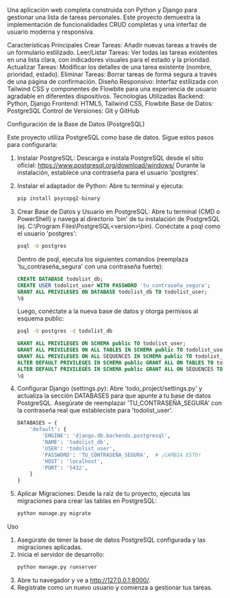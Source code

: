 Una aplicación web completa construida con Python y Django para gestionar una lista de tareas personales. Este proyecto demuestra la implementación de funcionalidades CRUD completas y una interfaz de usuario moderna y responsiva.

Características Principales
Crear Tareas: Añadir nuevas tareas a través de un formulario estilizado.
Leer/Listar Tareas: Ver todas las tareas existentes en una lista clara, con indicadores visuales para el estado y la prioridad.
Actualizar Tareas: Modificar los detalles de una tarea existente (nombre, prioridad, estado).
Eliminar Tareas: Borrar tareas de forma segura a través de una página de confirmación.
Diseño Responsivo: Interfaz estilizada con Tailwind CSS y componentes de Flowbite para una experiencia de usuario agradable en diferentes dispositivos.
Tecnologías Utilizadas
Backend: Python, Django
Frontend: HTML5, Tailwind CSS, Flowbite
Base de Datos: PostgreSQL
Control de Versiones: Git y GitHub

Configuración de la Base de Datos (PostgreSQL)

Este proyecto utiliza PostgreSQL como base de datos. Sigue estos pasos para configurarla:

1.  Instalar PostgreSQL:
    Descarga e instala PostgreSQL desde el sitio oficial: https://www.postgresql.org/download/windows/
    Durante la instalación, establece una contraseña para el usuario 'postgres'.

2.  Instalar el adaptador de Python:
    Abre tu terminal y ejecuta:
    ```bash
    pip install psycopg2-binary
    ```

3.  Crear Base de Datos y Usuario en PostgreSQL:
    Abre tu terminal (CMD o PowerShell) y navega al directorio 'bin' de tu instalación de PostgreSQL (ej. C:\Program Files\PostgreSQL\<version>\bin).
    Conéctate a psql como el usuario 'postgres':
    ```bash
    psql -U postgres
    ```
    Dentro de psql, ejecuta los siguientes comandos (reemplaza 'tu_contraseña_segura' con una contraseña fuerte):
    ```sql
    CREATE DATABASE todolist_db;
    CREATE USER todolist_user WITH PASSWORD 'tu_contraseña_segura';
    GRANT ALL PRIVILEGES ON DATABASE todolist_db TO todolist_user;
    \q
    ```
    Luego, conéctate a la nueva base de datos y otorga permisos al esquema public:
    ```bash
    psql -U postgres -d todolist_db
    ```
    ```sql
    GRANT ALL PRIVILEGES ON SCHEMA public TO todolist_user;
    GRANT ALL PRIVILEGES ON ALL TABLES IN SCHEMA public TO todolist_user;
    GRANT ALL PRIVILEGES ON ALL SEQUENCES IN SCHEMA public TO todolist_user;
    ALTER DEFAULT PRIVILEGES IN SCHEMA public GRANT ALL ON TABLES TO todolist_user;
    ALTER DEFAULT PRIVILEGES IN SCHEMA public GRANT ALL ON SEQUENCES TO todolist_user;
    \q
    ```

4.  Configurar Django (settings.py):
    Abre 'todo_project/settings.py' y actualiza la sección DATABASES para que apunte a tu base de datos PostgreSQL. Asegúrate de reemplazar 'TU_CONTRASEÑA_SEGURA' con la contraseña real que estableciste para 'todolist_user'.

    ```python
    DATABASES = {
        'default': {
            'ENGINE': 'django.db.backends.postgresql',
            'NAME': 'todolist_db',
            'USER': 'todolist_user',
            'PASSWORD': 'TU_CONTRASEÑA_SEGURA',  # ¡CAMBIA ESTO!
            'HOST': 'localhost',
            'PORT': '5432',
        }
    }
    ```

5.  Aplicar Migraciones:
    Desde la raíz de tu proyecto, ejecuta las migraciones para crear las tablas en PostgreSQL:
    ```bash
    python manage.py migrate
    ```

Uso

1.  Asegúrate de tener la base de datos PostgreSQL configurada y las migraciones aplicadas.
2.  Inicia el servidor de desarrollo:
    ```bash
    python manage.py runserver
    ```
3.  Abre tu navegador y ve a http://127.0.0.1:8000/.
4.  Regístrate como un nuevo usuario y comienza a gestionar tus tareas.

